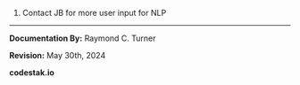 1. Contact JB for more user input for NLP




---

**Documentation By:** Raymond C. Turner

**Revision:** May 30th, 2024


**codestak.io**